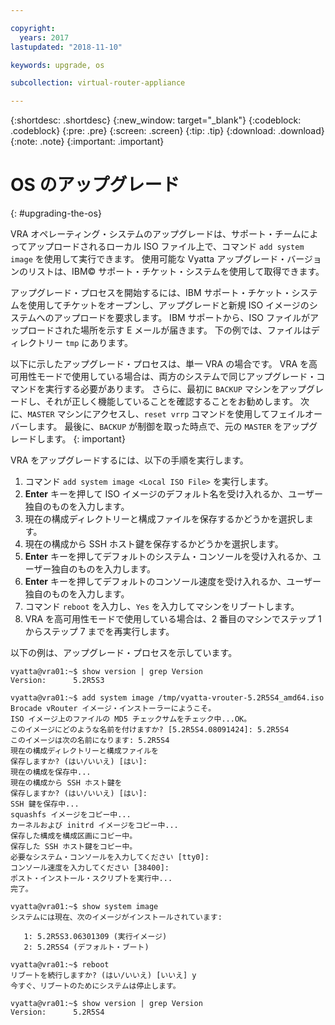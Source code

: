 ```yaml
---

copyright:
  years: 2017
lastupdated: "2018-11-10"

keywords: upgrade, os

subcollection: virtual-router-appliance

---
```


{:shortdesc: .shortdesc}
{:new_window: target="_blank"}
{:codeblock: .codeblock}
{:pre: .pre}
{:screen: .screen}
{:tip: .tip}
{:download: .download}
{:note: .note}
{:important: .important}

# OS のアップグレード
{: #upgrading-the-os}

VRA オペレーティング・システムのアップグレードは、サポート・チームによってアップロードされるローカル ISO ファイル上で、コマンド ``add system image`` を使用して実行できます。 使用可能な Vyatta アップグレード・バージョンのリストは、IBM© サポート・チケット・システムを使用して取得できます。

アップグレード・プロセスを開始するには、IBM サポート・チケット・システムを使用してチケットをオープンし、アップグレードと新規 ISO イメージのシステムへのアップロードを要求します。 IBM サポートから、ISO ファイルがアップロードされた場所を示す E メールが届きます。 下の例では、ファイルはディレクトリー ``tmp`` にあります。

以下に示したアップグレード・プロセスは、単一 VRA の場合です。 VRA を高可用性モードで使用している場合は、両方のシステムで同じアップグレード・コマンドを実行する必要があります。 さらに、最初に `BACKUP` マシンをアップグレードし、それが正しく機能していることを確認することをお勧めします。 次に、`MASTER` マシンにアクセスし、`reset vrrp` コマンドを使用してフェイルオーバーします。 最後に、`BACKUP` が制御を取った時点で、元の `MASTER` をアップグレードします。
{: important}

VRA をアップグレードするには、以下の手順を実行します。

1. コマンド ``add system image <Local ISO File>`` を実行します。
2. **Enter** キーを押して ISO イメージのデフォルト名を受け入れるか、ユーザー独自のものを入力します。
3. 現在の構成ディレクトリーと構成ファイルを保存するかどうかを選択します。
4. 現在の構成から SSH ホスト鍵を保存するかどうかを選択します。
5. **Enter** キーを押してデフォルトのシステム・コンソールを受け入れるか、ユーザー独自のものを入力します。
6. **Enter** キーを押してデフォルトのコンソール速度を受け入れるか、ユーザー独自のものを入力します。
7. コマンド `reboot` を入力し、`Yes` を入力してマシンをリブートします。
8. VRA を高可用性モードで使用している場合は、2 番目のマシンでステップ 1 からステップ 7 までを再実行します。

以下の例は、アップグレード・プロセスを示しています。

```
vyatta@vra01:~$ show version | grep Version
Version:      5.2R5S3

vyatta@vra01:~$ add system image /tmp/vyatta-vrouter-5.2R5S4_amd64.iso
Brocade vRouter イメージ・インストーラーにようこそ。
ISO イメージ上のファイルの MD5 チェックサムをチェック中...OK。
このイメージにどのような名前を付けますか? [5.2R5S4.08091424]: 5.2R5S4
このイメージは次の名前になります: 5.2R5S4
現在の構成ディレクトリーと構成ファイルを
保存しますか? (はい/いいえ) [はい]:
現在の構成を保存中...
現在の構成から SSH ホスト鍵を
保存しますか? (はい/いいえ) [はい]:
SSH 鍵を保存中...
squashfs イメージをコピー中...
カーネルおよび initrd イメージをコピー中...
保存した構成を構成区画にコピー中。
保存した SSH ホスト鍵をコピー中。
必要なシステム・コンソールを入力してください [tty0]:
コンソール速度を入力してください [38400]:
ポスト・インストール・スクリプトを実行中...
完了。

vyatta@vra01:~$ show system image
システムには現在、次のイメージがインストールされています:

   1: 5.2R5S3.06301309 (実行イメージ)
   2: 5.2R5S4 (デフォルト・ブート)

vyatta@vra01:~$ reboot
リブートを続行しますか? (はい/いいえ) [いいえ] y
今すぐ、リブートのためにシステムは停止します。

vyatta@vra01:~$ show version | grep Version
Version:      5.2R5S4
```
